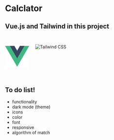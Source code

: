 # Calclator

## Vue.js and Tailwind in this project

<div style="display:flex;gap:20px;padding:30px 0;"> 
<img alt="Tailwind CSS" src="https://raw.githubusercontent.com/github/explore/80688e429a7d4ef2fca1e82350fe8e3517d3494d/topics/vue/vue.png" width="80" height="80" style="max-width: 100%;">
<img alt="Tailwind CSS" src="https://raw.githubusercontent.com/tailwindlabs/tailwindcss/HEAD/.github/logo-dark.svg" width="350" height="80" style="max-width: 100%;">
</div>

## To do list!

- functionality
  <br>
- dark mode (theme)
  <br>
- icons
  <br>
- color
  <br>
- font
  <br>
- responsive
  <br>
- algorithm of match
